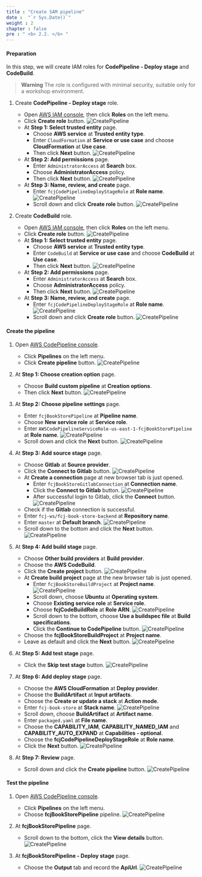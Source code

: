 ```yaml
---
title : "Create SAM pipeline"
date :  "`r Sys.Date()`" 
weight : 2
chapter : false
pre : " <b> 2.2. </b> "
---
```


#### Preparation

In this step, we will create IAM roles for **CodePipeline - Deploy stage** and **CodeBuild**.
> **Warning**
> The role is configured with minimal security, suitable only for a workshop environment.

1. Create **CodePipeline - Deploy stage** role.
    - Open [AWS IAM console](https://us-east-1.console.aws.amazon.com/iam/home?region=us-east-1), then click **Roles** on the left menu.
    - Click **Create role** button.
      ![CreatePipeline](https://chaunguyen3rd.github.io/000084-Book-store-CI-CD-with-Code-Pipeline/images/temp/1/12.png?width=90pc)
    - At **Step 1: Select trusted entity** page.
      - Choose **AWS service** at **Trusted entity type**.
      - Enter ``CloudFormation`` at **Service or use case** and choose **CloudFormation** at **Use case**.
      - Then click **Next** button.
        ![CreatePipeline](https://chaunguyen3rd.github.io/000084-Book-store-CI-CD-with-Code-Pipeline/images/temp/1/13.png?width=90pc)
    - At **Step 2: Add permissions** page.
      - Enter ``AdministratorAccess`` at **Search** box.
      - Choose **AdministratorAccess** policy.
      - Then click **Next** button.
        ![CreatePipeline](https://chaunguyen3rd.github.io/000084-Book-store-CI-CD-with-Code-Pipeline/images/temp/1/14.png?width=90pc)
    - At **Step 3: Name, review, and create** page.
      - Enter ``fcjCodePipelineDeployStageRole`` at **Role name**.
        ![CreatePipeline](https://chaunguyen3rd.github.io/000084-Book-store-CI-CD-with-Code-Pipeline/images/temp/1/15.png?width=90pc)
      - Scroll down and click **Create role** button.
        ![CreatePipeline](https://chaunguyen3rd.github.io/000084-Book-store-CI-CD-with-Code-Pipeline/images/temp/1/16.png?width=90pc)

2. Create **CodeBuild** role.
    - Open [AWS IAM console](https://us-east-1.console.aws.amazon.com/iam/home?region=us-east-1), then click **Roles** on the left menu.
    - Click **Create role** button.
      ![CreatePipeline](https://chaunguyen3rd.github.io/000084-Book-store-CI-CD-with-Code-Pipeline/images/temp/1/12.png?width=90pc)
    - At **Step 1: Select trusted entity** page.
      - Choose **AWS service** at **Trusted entity type**.
      - Enter ``CodeBuild`` at **Service or use case** and choose **CodeBuild** at **Use case**.
      - Then click **Next** button.
        ![CreatePipeline](https://chaunguyen3rd.github.io/000084-Book-store-CI-CD-with-Code-Pipeline/images/temp/1/17.png?width=90pc)
    - At **Step 2: Add permissions** page.
      - Enter ``AdministratorAccess`` at **Search** box.
      - Choose **AdministratorAccess** policy.
      - Then click **Next** button.
        ![CreatePipeline](https://chaunguyen3rd.github.io/000084-Book-store-CI-CD-with-Code-Pipeline/images/temp/1/14.png?width=90pc)
    - At **Step 3: Name, review, and create** page.
      - Enter ``fcjCodePipelineDeployStageRole`` at **Role name**.
        ![CreatePipeline](https://chaunguyen3rd.github.io/000084-Book-store-CI-CD-with-Code-Pipeline/images/temp/1/18.png?width=90pc)
      - Scroll down and click **Create role** button.
        ![CreatePipeline](https://chaunguyen3rd.github.io/000084-Book-store-CI-CD-with-Code-Pipeline/images/temp/1/19.png?width=90pc)

#### Create the pipeline

1. Open [AWS CodePipeline console](https://us-east-1.console.aws.amazon.com/codesuite/codepipeline/start?region=us-east-1).
    - Click **Pipelines** on the left menu.
    - Click **Create pipeline** button.
      ![CreatePipeline](https://chaunguyen3rd.github.io/000084-Book-store-CI-CD-with-Code-Pipeline/images/temp/1/11.png?width=90pc)

2. At **Step 1: Choose creation option** page.
    - Choose **Build custom pipeline** at **Creation options**.
    - Then click **Next** button.
      ![CreatePipeline](https://chaunguyen3rd.github.io/000084-Book-store-CI-CD-with-Code-Pipeline/images/temp/1/20.png?width=90pc)

3. At **Step 2: Choose pipeline settings** page.
    - Enter ``fcjBookStorePipeline`` at **Pipeline name**.
    - Choose **New service role** at **Service role**.
    - Enter ``AWSCodePipelineServiceRole-us-east-1-fcjBookStorePipeline`` at **Role name**.
      ![CreatePipeline](https://chaunguyen3rd.github.io/000084-Book-store-CI-CD-with-Code-Pipeline/images/temp/1/21.png?width=90pc)
    - Scroll down and click the **Next** button.
      ![CreatePipeline](https://chaunguyen3rd.github.io/000084-Book-store-CI-CD-with-Code-Pipeline/images/temp/1/22.png?width=90pc)

4. At **Step 3: Add source stage** page.
    - Choose **Gitlab** at **Source provider**.
    - Click the **Connect to Gitlab** button.
      ![CreatePipeline](https://chaunguyen3rd.github.io/000084-Book-store-CI-CD-with-Code-Pipeline/images/temp/1/23.png?width=90pc)
    - At **Create a connection** page at new browser tab is just opened.
      - Enter ``fcjBookStoreGitlabConnection`` at **Connection name**.
      - Click the **Connect to Gitlab** button.
        ![CreatePipeline](https://chaunguyen3rd.github.io/000084-Book-store-CI-CD-with-Code-Pipeline/images/temp/1/24.png?width=90pc)
      - After successful login to Gitlab, click the **Connect** button.
        ![CreatePipeline](https://chaunguyen3rd.github.io/000084-Book-store-CI-CD-with-Code-Pipeline/images/temp/1/25.png?width=90pc)
    - Check if the **Gitlab** connection is successful.
    - Enter ``fcj-ws/fcj-book-store-backend`` at **Repository name**.
    - Enter ``master`` at **Default branch**.
      ![CreatePipeline](https://chaunguyen3rd.github.io/000084-Book-store-CI-CD-with-Code-Pipeline/images/temp/1/26.png?width=90pc)
    - Scroll down to the bottom and click the **Next** button.
      ![CreatePipeline](https://chaunguyen3rd.github.io/000084-Book-store-CI-CD-with-Code-Pipeline/images/temp/1/27.png?width=90pc)

5. At **Step 4: Add build stage** page.
    - Choose **Other build providers** at **Build provider**.
    - Choose the **AWS CodeBuild**.
    - Click the **Create project** button.
      ![CreatePipeline](https://chaunguyen3rd.github.io/000084-Book-store-CI-CD-with-Code-Pipeline/images/temp/1/31.png?width=90pc)
    - At **Create build project** page at the new browser tab is just opened.
      - Enter ``fcjBookStoreBuildProject`` at **Project name**.
        ![CreatePipeline](https://chaunguyen3rd.github.io/000084-Book-store-CI-CD-with-Code-Pipeline/images/temp/1/28.png?width=90pc)
      - Scroll down, choose **Ubuntu** at **Operating system**.
      - Choose **Existing service role** at **Service role**.
      - Choose **fcjCodeBuildRole** at **Role ARN**.
        ![CreatePipeline](https://chaunguyen3rd.github.io/000084-Book-store-CI-CD-with-Code-Pipeline/images/temp/1/29.png?width=90pc)
      - Scroll down to the bottom, choose **Use a buildspec file** at **Build specifications**.
      - Click the **Continue to CodePipeline** button.
        ![CreatePipeline](https://chaunguyen3rd.github.io/000084-Book-store-CI-CD-with-Code-Pipeline/images/temp/1/30.png?width=90pc)
    - Choose the **fcjBookStoreBuildProject** at **Project name**.
    - Leave as default and click the **Next** button.
      ![CreatePipeline](https://chaunguyen3rd.github.io/000084-Book-store-CI-CD-with-Code-Pipeline/images/temp/1/32.png?width=90pc)

6. At **Step 5: Add test stage** page.
    - Click the **Skip test stage** button.
      ![CreatePipeline](https://chaunguyen3rd.github.io/000084-Book-store-CI-CD-with-Code-Pipeline/images/temp/1/33.png?width=90pc)

7. At **Step 6: Add deploy stage** page.
    - Choose the **AWS CloudFormation** at **Deploy provider**.
    - Choose the **BuildArtifact** at **Input artifacts**.
    - Choose the **Create or update a stack** at **Action mode**.
    - Enter ``fcj-book-store`` at **Stack name**.
      ![CreatePipeline](https://chaunguyen3rd.github.io/000084-Book-store-CI-CD-with-Code-Pipeline/images/temp/1/34.png?width=90pc)
    - Scroll down, choose **BuildArtifact** at **Artifact name**.
    - Enter ``packaged.yaml`` at **File name**.
    - Choose the **CAPABILITY_IAM**, **CAPABILITY_NAMED_IAM** and **CAPABILITY_AUTO_EXPAND** at **Capabilities - optional**.
    - Choose the **fcjCodePipelineDeployStageRole** at **Role name**.
    - Click the **Next** button.
      ![CreatePipeline](https://chaunguyen3rd.github.io/000084-Book-store-CI-CD-with-Code-Pipeline/images/temp/1/35.png?width=90pc)

8. At **Step 7: Review** page.
    - Scroll down and click the **Create pipeline** button.
      ![CreatePipeline](https://chaunguyen3rd.github.io/000084-Book-store-CI-CD-with-Code-Pipeline/images/temp/1/36.png?width=90pc)

#### Test the pipeline

1. Open [AWS CodePipeline console](https://us-east-1.console.aws.amazon.com/codesuite/codepipeline/start?region=us-east-1).
    - Click **Pipelines** on the left menu.
    - Choose **fcjBookStorePipeline** pipeline.
      ![CreatePipeline](https://chaunguyen3rd.github.io/000084-Book-store-CI-CD-with-Code-Pipeline/images/temp/1/37.png?width=90pc)

2. At **fcjBookStorePipeline** page.
    - Scroll down to the bottom, click the **View details** button.
      ![CreatePipeline](https://chaunguyen3rd.github.io/000084-Book-store-CI-CD-with-Code-Pipeline/images/temp/1/38.png?width=90pc)

3. At **fcjBookStorePipeline - Deploy stage** page.
    - Choose the **Output** tab and record the **ApiUrl**.
      ![CreatePipeline](https://chaunguyen3rd.github.io/000084-Book-store-CI-CD-with-Code-Pipeline/images/temp/1/39.png?width=90pc)

